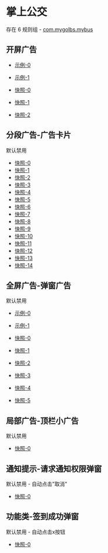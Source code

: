 # 掌上公交

存在 6 规则组 - [com.mygolbs.mybus](/src/apps/com.mygolbs.mybus.ts)

## 开屏广告

- [示例-0](https://m.gkd.li/57941037/f1099ff6-38aa-4393-8cf5-418ab8ffd20e)
- [示例-1](https://m.gkd.li/57941037/8b0c3f96-ae36-4799-87c2-1ea37c3d2d4c)

- [快照-0](https://i.gkd.li/i/12745634)
- [快照-1](https://i.gkd.li/i/12790485)
- [快照-2](https://i.gkd.li/i/14546388)

## 分段广告-广告卡片

默认禁用

- [快照-0](https://i.gkd.li/i/12790521)
- [快照-1](https://i.gkd.li/i/12790706)
- [快照-2](https://i.gkd.li/i/12790841)
- [快照-3](https://i.gkd.li/i/12790887)
- [快照-4](https://i.gkd.li/i/12790656)
- [快照-5](https://i.gkd.li/i/12790903)
- [快照-6](https://i.gkd.li/i/12790610)
- [快照-7](https://i.gkd.li/i/12790941)
- [快照-8](https://i.gkd.li/i/12791122)
- [快照-9](https://i.gkd.li/i/12790671)
- [快照-10](https://i.gkd.li/i/12790551)
- [快照-11](https://i.gkd.li/i/12790616)
- [快照-12](https://i.gkd.li/i/12790707)
- [快照-13](https://i.gkd.li/i/12790717)
- [快照-14](https://i.gkd.li/i/12791579)

## 全屏广告-弹窗广告

默认禁用

- [示例-0](https://m.gkd.li/57941037/ec768f05-5431-4684-af40-a7987dff2ec6)
- [示例-1](https://m.gkd.li/57941037/f7dc0b47-b37f-409a-aebe-4aaa844aa897)

- [快照-0](https://i.gkd.li/i/12790762)
- [快照-1](https://i.gkd.li/i/14219270)
- [快照-2](https://i.gkd.li/i/14572506)
- [快照-3](https://i.gkd.li/i/14587392)
- [快照-4](https://i.gkd.li/i/14546373)
- [快照-5](https://i.gkd.li/i/14587397)

## 局部广告-顶栏小广告

默认禁用

- [快照-0](https://i.gkd.li/i/12790841)

## 通知提示-请求通知权限弹窗

默认禁用 - 自动点击"取消"

- [快照-0](https://i.gkd.li/i/12715980)

## 功能类-签到成功弹窗

默认禁用 - 自动点击x按钮

- [快照-0](https://i.gkd.li/i/12716035)
